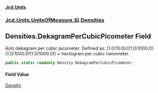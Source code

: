 #### [Jcd.Units](index.md 'index')
### [Jcd.Units.UnitsOfMeasure.SI](Jcd.Units.UnitsOfMeasure.SI.md 'Jcd.Units.UnitsOfMeasure.SI').[Densities](Densities.md 'Jcd.Units.UnitsOfMeasure.SI.Densities')

## Densities.DekagramPerCubicPicometer Field

A(n) dekagram per cubic picometer. Defined as: (1.0/10.0)/((1.0/1000.0)*(1.0/1000.0)*(1.0/1000.0)) × hectogram per cubic nanometer.

```csharp
public static readonly Density DekagramPerCubicPicometer;
```

#### Field Value
[Density](Density.md 'Jcd.Units.UnitTypes.Density')